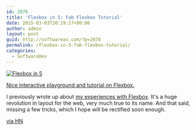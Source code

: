 ```yaml
---
id: 2076
title: 'Flexbox in 5: Fab Flexbox Tutorial'
date: 2015-03-03T20:19:17+00:00
author: admin
layout: post
guid: http://softwareas.com/?p=2076
permalink: /flexbox-in-5-fab-flexbox-tutorial/
categories:
  - SoftwareDev
---
```

<a href='http://flexboxin5.com/'>![Flexbox in 5](http://i.imgur.com/guU9wjE.jpg)</a>

[Nice interactive playground and tutorial on Flexbox.](http://flexboxin5.com/)

I previously wrote up about [my experiences with Flexbox](https://plus.google.com/+MichaelMahemoff/posts/E2JXFhAcYuH). It's a huge revolution in layout for the web, very much true to its name. And that said, missing a few tricks, which I hope will be rectified soon enough.

[via HN](https://news.ycombinator.com/item?id=9137515)